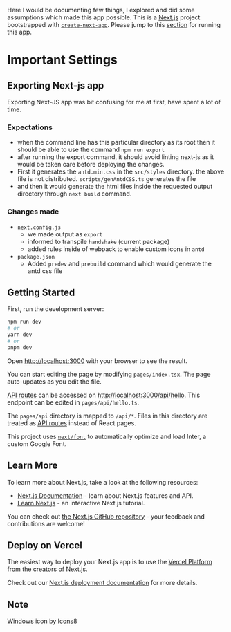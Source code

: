 Here I would be documenting few things, I explored and did some assumptions which made this app possible. This is a [Next.js](https://nextjs.org/) project bootstrapped with [`create-next-app`](https://github.com/vercel/next.js/tree/canary/packages/create-next-app). Please jump to this [section](#getting-started) for running this app.

# Important Settings

## Exporting Next-js app

Exporting Next-JS app was bit confusing for me at first, have spent a lot of time.

### Expectations

-   when the command line has this particular directory as its root then it should be able to use the command `npm run export`
-   after running the export command, it should avoid linting next-js as it would be taken care before deploying the changes.
-   First it generates the `antd.min.css` in the `src/styles` directory. the above file is not distributed. `scripts/genAntdCSS.ts` generates the file
-   and then it would generate the html files inside the requested output directory through `next build` command.

### Changes made

-   `next.config.js`
    -   we made output as `export`
    -   informed to transpile `handshake` (current package)
    -   added rules inside of webpack to enable custom icons in `antd`
-   `package.json`
    -   Added `predev` and `prebuild` command which would generate the antd css file

## Getting Started

First, run the development server:

```bash
npm run dev
# or
yarn dev
# or
pnpm dev
```

Open [http://localhost:3000](http://localhost:3000) with your browser to see the result.

You can start editing the page by modifying `pages/index.tsx`. The page auto-updates as you edit the file.

[API routes](https://nextjs.org/docs/api-routes/introduction) can be accessed on [http://localhost:3000/api/hello](http://localhost:3000/api/hello). This endpoint can be edited in `pages/api/hello.ts`.

The `pages/api` directory is mapped to `/api/*`. Files in this directory are treated as [API routes](https://nextjs.org/docs/api-routes/introduction) instead of React pages.

This project uses [`next/font`](https://nextjs.org/docs/basic-features/font-optimization) to automatically optimize and load Inter, a custom Google Font.

## Learn More

To learn more about Next.js, take a look at the following resources:

-   [Next.js Documentation](https://nextjs.org/docs) - learn about Next.js features and API.
-   [Learn Next.js](https://nextjs.org/learn) - an interactive Next.js tutorial.

You can check out [the Next.js GitHub repository](https://github.com/vercel/next.js/) - your feedback and contributions are welcome!

## Deploy on Vercel

The easiest way to deploy your Next.js app is to use the [Vercel Platform](https://vercel.com/new?utm_medium=default-template&filter=next.js&utm_source=create-next-app&utm_campaign=create-next-app-readme) from the creators of Next.js.

Check out our [Next.js deployment documentation](https://nextjs.org/docs/deployment) for more details.

## Note

<a target="_blank" href="https://icons8.com/icon/gXoJoyTtYXFg/windows-10">Windows</a> icon by <a target="_blank" href="https://icons8.com">Icons8</a>
